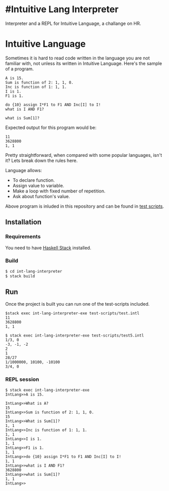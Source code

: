 #Intuitive Lang Interpreter
=============

Interpreter and a REPL for Intuitive Language, a challange on HR. 

# Intuitive Language  

Sometimes it is hard to read code written in the language you are not familiar with, not unless its written in Intuitive Language. Here's the sample of a program.

```
A is 15.  
Sum is function of 2: 1, 1, 0.  
Inc is function of 1: 1, 1.  
I is 1.  
F1 is 1.  

do {10} assign I*F1 to F1 AND Inc[I] to I!  
what is I AND F1?  

what is Sum[1]?  
```
Expected output for this program would be: 
```
11
3628800
1, 1
```
Pretty straightforward, when compared with some popular languages, isn't it? Lets break down the rules here. 

Language allows:
* To declare function.
* Assign value to variable.
* Make a loop with fixed number of repetition.
* Ask about function's value.

Above program is inluded in this repository and can be found in [test scripts](test-scripts/test.intl).

## Installation

### Requirements
You need to have [Haskell Stack](https://docs.haskellstack.org/en/stable/install_and_upgrade/) installed. 

### Build 
```bash
$ cd int-lang-interpreter
$ stack build
```



 ## Run 

Once the project is built you can run one of the test-scripts included.

``` 
$stack exec int-lang-interpreter-exe test-scripts/test.intl
11
3628800
1, 1

$ stack exec int-lang-interpreter-exe test-scripts/test5.intl
1/3, 0
-3, -1, -2
2
1
28/27
1/1000000, 10100, -10100
3/4, 0
```


### REPL session
```
$ stack exec int-lang-interpreter-exe
IntLang>>A is 15.

IntLang>>What is A?
15
IntLang>>Sum is function of 2: 1, 1, 0.
15
IntLang>>What is Sum[1]?
1, 1
IntLang>>Inc is function of 1: 1, 1.
1, 1
IntLang>>I is 1.
1, 1
IntLang>>F1 is 1.
1, 1
IntLang>>do {10} assign I*F1 to F1 AND Inc[I] to I!
1, 1
IntLang>>what is I AND F1?
3628800
IntLang>>what is Sum[1]?
1, 1
IntLang>> 
```